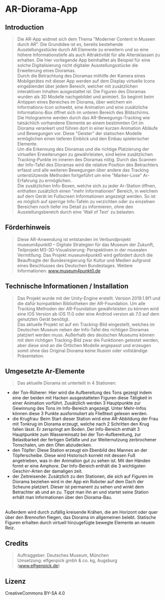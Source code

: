 # AR-Diorama-App

## Introduction

> Die AR-App widmet sich dem Thema "Moderner Content in Museen durch AR". Die Grundidee ist es, bereits bestehende Ausstellungsstücke durch AR Elemente zu erweitern und so eine höhere Informationstiefe als auch Attraktivität für alle Altersklassen zu erhalten. Die hier vorliegende App beinhalltet als Beispiel für eine solche Digitalisierung nicht digitaler Ausstellungsstücke die Erweiterung eines Dioramas. <br> Durch die Betrachtung des Dioramas mithilfe der Kamera eines Mobilgerätes mit dieser App werden auf dem Display virtuelle Icons eingeblendet über jedem Bereich, welcher mit zusätzlichen interaktiven Inhalten ausgestattet ist. Die Figuren des Dioramas wurden als 3D Modelle nachgebildet und animiert. So beginnt beim Antippen eines Bereiches im Diorama, über welchem ein Informations-Icon schwebt, eine Animation und eine zusätzliche Informations-Box öffnet sich im unteren Bereich des Bildschirms. <br> Die Hologramme werden durch das AR-Bewegungs-Tracking wie tatsächlich vorhandene Elemente an einem bestimmten Ort im Diorama verankert und führen dort in einer kurzen Animation Abläufe und Bewegungen vor. Diese "Geister" der statischen Modelle ermöglichen einen tieferen Einblick und den Einbau spielerischer Elemente.<br>Um die Erkennung des Dioramas und die richtige Platzierung der virtuellen Erweiterungen zu gewährleisten, sind keine zusätzlichen Tracking-Punkte im inneren des Dioramas nötig. Durch das Scannen der Info-Tafel des Dioramas wird die relative Position des Betrachters erfasst und alle weiteren Bewegungen über andere das Tracking unterstützende Methoden fortgeführt um eine "Marker-Lose" Ar-Erfahrung zu ermöglichen.<br> Die zusätzlichen Info-Boxen, welche sich zu jeder Ar-Station öffnen, enthalten zusätzlich einen "mehr Informationen" Bereich, in welchem auf dem Gerät im Fullscreen Informationen angezeigt werden. So ist es möglich auf sperrige Info-Tafeln zu verzichten oder zu einzelnen Bereichen noch tiefer ins Detail zu informieren, ohne den Ausstellungsbereich durch eine 'Wall of Text' zu belasten.

## Förderhinweis

>Diese AR-Anwendung ist entstanden im Verbundprojekt museum4punkt0 – Digitale Strategien für das Museum der Zukunft, Teilprojekt M3-3D-Visualisierung: Perspektiven in der musealen Vermittlung. Das Projekt museum4punkt0 wird gefördert durch die Beauftragte der Bundesregierung für Kultur und Medien aufgrund eines Beschlusses des Deutschen Bundestages. Weitere Informationen: www.museum4punkt0.de

## Technische Informationen / Installation

> Das Projekt wurde mit der Unity-Engine erstellt. Version 2019.1.9f1 und die dafür kompatiblen Bibliotheken der AR-Foundation. Um alle Tracking Methoden der AR-Foundation gewährleisten zu können wird eine IOS Version ab iOS 11.0 oder eine Andriod version ab 7.0 auf dem genutzten Gerät benötigt. <br> Das aktuelle Projekt ist auf ein Tracking-Bild eingestellt, welches im Deutschen Museum neben der Info-Tafel des richtigen Dioramas platziert werden muss. Außerhalb des deutschen Museums können mit dem richtigen Tracking-Bild zwar die Funktionen getestet werden, aber diese sind an die Örtlichen Modelle angepasst und erzeugen somit ohne das Original Diorama keine Illusion oder vollständige Präsentation.<br>

## Umgesetzte Ar-Elemente

> Das aktuelle Diorama ist unterteilt in 4 Stationen:
- der Ton-Rüherer: Hier wird die Aufbereitung des Tons gezeigt indem eine der beiden mit Hacken ausgestatteten Figuren diese Tätigkeit in einer Animation vorführt. Zusätzlich werden 3 Hauptpunkte zur Gewinnung des Tons im Info-Bereich angezeigt. Unter Mehr-Infos können diese 3 Punkte ausformuliert als Fließtext gelesen werden.
- die Krugfrau: Beim Start dieser Station wird eine AR-Abbildung der Frau mit Tonkrug im Diorama erzeugt, welche nach 2 Schritten den Krug fallen lässt. Er zerspringt am Boden. Der Info-Bereich enthält 3 Hauptpunkte zum Wassereinsatz bei der Ton-Aufbereitung, zur Belastbarkeit der fertigen Gefäße und zur Weiternutzung zerbrochener Tonschalen, um den Ofen abzudecken.
- den Töpfer: Diese Station erzeugt ein Ebenbild des Mannes an der Töpferscheibe. Diese wird Historisch korrekt mit dessen Fuß angetrieben, was in der Animation gut zu sehen ist. Mit den Händen formt er eine Amphore. Der Info-Bereich enthält die 3 wichtigsten Geschirr-Arten der damaligen zeit.
- der Zeitreisende: Zusätzlich zu den Stationen, die sich auf Figuren im Diorama beziehen wird in der App ein Roboter auf dem Dach der Scheune platziert. Dieser ist permanent zu sehen und winkt dem Betrachter ab und an zu. Tippt man ihn an und startet seine Station erhält man Informationen über den Diorama-Bau.
<br>
Außerdem wird durch zufällig kreisende Krähen, die am Horizont oder quer über den Brennofen fliegen, das Diorama im allgemeinen belebt. Statische Figuren erhalten durch virtuell hinzugefügte bewegte Elemente an neuem Reiz.

## Credits

> Auftraggeber: Deutsches Museum, München <br>
Umsetzung: elfgenpick gmbh & co. kg, Augsburg (www.elfgenpick.de)

## Lizenz

CreativeCommons BY-SA 4.0
